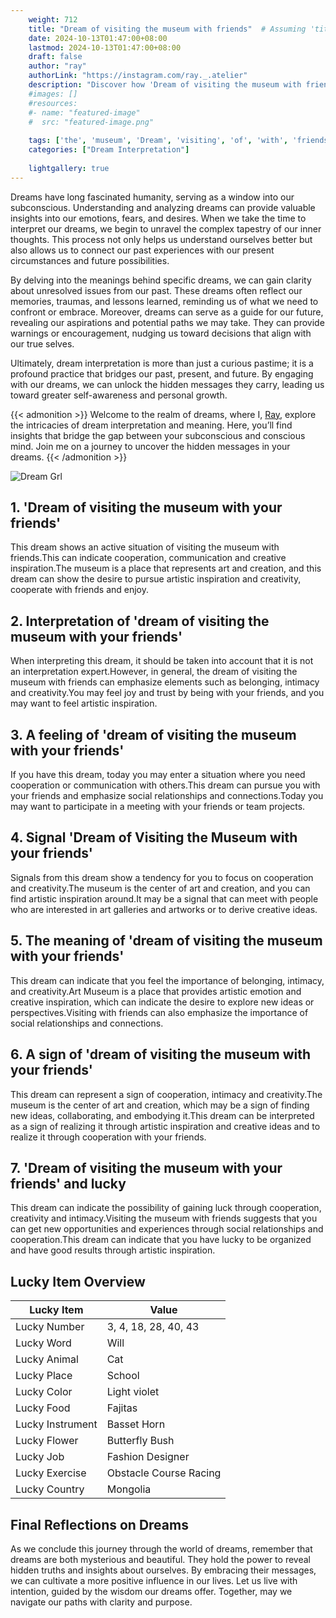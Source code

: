 ```yaml
---
    weight: 712
    title: "Dream of visiting the museum with friends"  # Assuming 'title' column exists
    date: 2024-10-13T01:47:00+08:00
    lastmod: 2024-10-13T01:47:00+08:00
    draft: false
    author: "ray"
    authorLink: "https://instagram.com/ray._.atelier"
    description: "Discover how 'Dream of visiting the museum with friends' can interpret your future and uncover its significant meanings in your life."
    #images: []
    #resources:
    #- name: "featured-image"
    #  src: "featured-image.png"
    
    tags: ['the', 'museum', 'Dream', 'visiting', 'of', 'with', 'friends']
    categories: ["Dream Interpretation"]
    
    lightgallery: true
---
```

    
Dreams have long fascinated humanity, serving as a window into our subconscious. Understanding and analyzing dreams can provide valuable insights into our emotions, fears, and desires. When we take the time to interpret our dreams, we begin to unravel the complex tapestry of our inner thoughts. This process not only helps us understand ourselves better but also allows us to connect our past experiences with our present circumstances and future possibilities.

By delving into the meanings behind specific dreams, we can gain clarity about unresolved issues from our past. These dreams often reflect our memories, traumas, and lessons learned, reminding us of what we need to confront or embrace. Moreover, dreams can serve as a guide for our future, revealing our aspirations and potential paths we may take. They can provide warnings or encouragement, nudging us toward decisions that align with our true selves.

Ultimately, dream interpretation is more than just a curious pastime; it is a profound practice that bridges our past, present, and future. By engaging with our dreams, we can unlock the hidden messages they carry, leading us toward greater self-awareness and personal growth.

{{< admonition >}}
Welcome to the realm of dreams, where I, [Ray](https://instagram.com/ray._.atelier), explore the intricacies of dream interpretation and meaning. Here, you’ll find insights that bridge the gap between your subconscious and conscious mind. Join me on a journey to uncover the hidden messages in your dreams.
{{< /admonition >}}

![Dream Grl](https://cdn.pixabay.com/photo/2017/11/02/03/35/gothic-2910057_1280.jpg "Dream Grl")

## 1. 'Dream of visiting the museum with your friends'
This dream shows an active situation of visiting the museum with friends.This can indicate cooperation, communication and creative inspiration.The museum is a place that represents art and creation, and this dream can show the desire to pursue artistic inspiration and creativity, cooperate with friends and enjoy.

## 2. Interpretation of 'dream of visiting the museum with your friends'
When interpreting this dream, it should be taken into account that it is not an interpretation expert.However, in general, the dream of visiting the museum with friends can emphasize elements such as belonging, intimacy and creativity.You may feel joy and trust by being with your friends, and you may want to feel artistic inspiration.

## 3. A feeling of 'dream of visiting the museum with your friends'
If you have this dream, today you may enter a situation where you need cooperation or communication with others.This dream can pursue you with your friends and emphasize social relationships and connections.Today you may want to participate in a meeting with your friends or team projects.

## 4. Signal 'Dream of Visiting the Museum with your friends'
Signals from this dream show a tendency for you to focus on cooperation and creativity.The museum is the center of art and creation, and you can find artistic inspiration around.It may be a signal that can meet with people who are interested in art galleries and artworks or to derive creative ideas.

## 5. The meaning of 'dream of visiting the museum with your friends'
This dream can indicate that you feel the importance of belonging, intimacy, and creativity.Art Museum is a place that provides artistic emotion and creative inspiration, which can indicate the desire to explore new ideas or perspectives.Visiting with friends can also emphasize the importance of social relationships and connections.

## 6. A sign of 'dream of visiting the museum with your friends'
This dream can represent a sign of cooperation, intimacy and creativity.The museum is the center of art and creation, which may be a sign of finding new ideas, collaborating, and embodying it.This dream can be interpreted as a sign of realizing it through artistic inspiration and creative ideas and to realize it through cooperation with your friends.

## 7. 'Dream of visiting the museum with your friends' and lucky
This dream can indicate the possibility of gaining luck through cooperation, creativity and intimacy.Visiting the museum with friends suggests that you can get new opportunities and experiences through social relationships and cooperation.This dream can indicate that you have lucky to be organized and have good results through artistic inspiration.

## Lucky Item Overview
| Lucky Item          | Value              |
|---------------|--------------------|
| Lucky Number        | 3, 4, 18, 28, 40, 43  |
| Lucky Word          | Will |
| Lucky Animal        | Cat |
| Lucky Place         | School     |
| Lucky Color         | Light violet     |
| Lucky Food          | Fajitas      |
| Lucky Instrument    | Basset Horn |
| Lucky Flower        | Butterfly Bush    |
| Lucky Job           | Fashion Designer       |
| Lucky Exercise      | Obstacle Course Racing  |
| Lucky Country       | Mongolia    |


##  Final Reflections on Dreams

As we conclude this journey through the world of dreams, remember that dreams are both mysterious and beautiful. They hold the power to reveal hidden truths and insights about ourselves. By embracing their messages, we can cultivate a more positive influence in our lives. Let us live with intention, guided by the wisdom our dreams offer. Together, may we navigate our paths with clarity and purpose.
